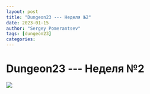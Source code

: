 ```yaml
---
layout: post
title: "Dungeon23 --- Неделя №2"
date: 2023-01-15
author: "Sergey Pomerantsev"
tags: [dungeon23]
categories:
---
```


# Dungeon23 --- Неделя №2

![](/images/dungeon23/_week2.jpg)
